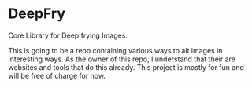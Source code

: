 # DeepFry
Core Library for Deep frying Images.

This is going to be a repo containing various ways to alt images in interesting ways. As the owner of this repo, I understand that their are websites and tools that do this already. This project is mostly for fun and will be free of charge for now.
